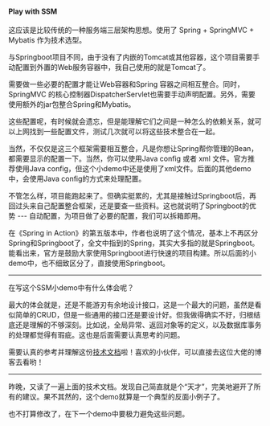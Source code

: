 #### Play with SSM

这应该是比较传统的一种服务端三层架构思想。使用了 Spring + SpringMVC + Mybatis 作为技术选型。

与Springboot项目不同，由于没有了内嵌的Tomcat或其他容器，这个项目需要手动配置到外置的Web服务容器中，我自己使用的就是Tomcat了。

需要做一些必要的配置才能让Web容器和Spring 容器之间相互整合。同时，SpringMVC 的核心控制器DispatcherServlet也需要手动声明配置。另外，需要使用额外的jar包整合Spring和Mybatis。

这些配置呢，有时候就会遗忘，但是能理解它们之间是一种怎么的依赖关系，就可以上网找到一些配置文件，测试几次就可以将这些技术整合在一起。

当然，不仅仅是这三个框架需要相互整合，凡是你想让Spring帮你管理的Bean，都需要显示的配置一下。当然，你可以使用Java config 或者 xml 文件。官方推荐使用Java config，但这个小demo中还是使用了xml文件。后面的其他demo中，会使用Java config的方式来处理配置。

不管怎么样，项目能跑起来了。但确实挺累的，尤其是接触过Springboot后，再回过头来自己配置整合框架，还是要查一些资料。这也就说明了Springboot的优势 --- 自动配置，为项目做了必要的配置，我们可以拆箱即用。

在《Spring in Action》的第五版本中，作者也说明了这个情况，基本上不再区分Spring和Springboot了，全文中指到的Spring，其实大多指的就是Springboot。能看出来，官方是鼓励大家使用Springboot进行快速的项目构建。所以后面的小demo中，也不细致区分了，直接使用Springboot。

---

在写这个SSM小demo中有什么体会呢？

最大的体会就是，还是不能游刃有余地设计接口，这是一个最大的问题，虽然是看似简单的CRUD，但是一些通用的接口还是要设计好。但我做得确实不好，归根结底还是理解的不够深刻。比如说，全局异常、返回对象等的定义，以及数据库事务的处理都觉得有瑕疵。这也是后面需要认真思考的问题。

需要认真的参考并理解这份[技术文档](https://xwjie.github.io/)啦！喜欢的小伙伴，可以直接去这位大佬的博客去看哟！

---

昨晚，又读了一遍上面的技术文档。发现自己简直就是个“天才”，完美地避开了所有的建议。果不其然的，这个demo就算是一个典型的反面小例子了。

也不打算修改了，在下一个demo中要极力避免这些问题。